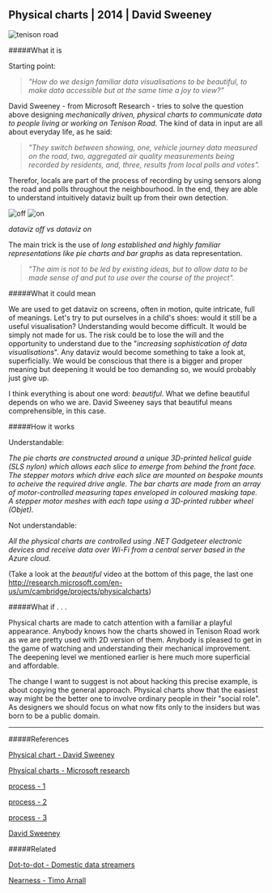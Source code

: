 ## Physical charts | 2014 | David Sweeney

![tenison road](http://i.imgur.com/lACMb5x.jpg?1)

#####What it is

Starting point:

>_"How do we design familiar data visualisations to be beautiful,
to make data accessible but at the same time a joy to view?"_

David Sweeney - from Microsoft Research - tries to solve the question above designing _mechanically driven, physical charts to communicate data to people living or working on Tenison Road._ The kind of data in input are all about everyday life, as he said:

>_"They switch between showing, one, vehicle journey data measured on the road, two, aggregated air quality measurements being recorded by residents, and, three, results from local polls and votes"._

Therefor, locals are part of the process of recording by using sensors along the road and polls throughout the neighbourhood. In the end, they are able to understand intuitively dataviz built up from their own detection.

![off](http://i.imgur.com/vyDSR08.jpg?1) ![on](http://i.imgur.com/Lp1pxml.jpg?1)

_dataviz off vs dataviz on_

The main trick is the use of _long established and highly familiar representations like pie charts and bar graphs_ as data representation.

>_"The aim is not to be led by existing ideas, but to allow data to be made sense of and put to use over the course of the project"._

#####What it could mean

We are used to get dataviz on screens, often in motion, quite intricate, full of meanings. 
Let's try to put ourselves in a child's shoes: would it still be a useful visualisation? Understanding would become difficult. It would be simply not made for us. 
The risk could be to lose the will and the opportunity to understand due to the "_increasing sophistication of data visualisations_". Any dataviz would become something to take a look at, superficially. We would be conscious that there is a bigger and proper meaning but deepening it would be too demanding so, we would probably just give up.

I think everything is about one word: _beautiful_. What we define beautiful depends on who we are. David Sweeney says that beautiful means comprehensible, in this case.

#####How it works

Understandable:

_The pie charts are constructed around a unique 3D-printed helical guide (SLS nylon) which allows each slice to emerge from behind the front face. The stepper motors which drive each slice are mounted on bespoke mounts to acheive the required drive angle. The bar charts are made from an array of motor-controlled measuring tapes enveloped in coloured masking tape. A stepper motor meshes with each tape using a 3D-printed rubber wheel (Objet)._

Not understandable:

_All the physical charts are controlled using .NET Gadgeteer electronic devices and receive data over Wi-Fi from a central server based in the Azure cloud._

(Take a look at the _beautiful_ video at the bottom of this page, the last one http://research.microsoft.com/en-us/um/cambridge/projects/physicalcharts)

#####What if . . .

Physical charts are made to catch attention with a familiar a playful appearance. Anybody knows how the charts showed in Tenison Road work as we are pretty used with 2D version of them. Anybody is pleased to get in the game of watching and understanding their mechanical improvement. The deepening level we mentioned earlier is here much more superficial and affordable.

The change I want to suggest is not about hacking this precise example, is about copying the general approach. Physical charts show that the easiest way might be the better one to involve ordinary people in their "social role". As designers we should focus on what now fits only to the insiders but was born to be a public domain.

---

#####References

[Physical chart - David Sweeney](http://tenisonroad.com/)

[Physical charts - Microsoft research](http://research.microsoft.com/en-us/um/cambridge/projects/physicalcharts/)

[process - 1](http://davidsweeney.co.uk/391013/5810647/gallery/process-physical-charts)

[process - 2](https://vimeo.com/119573564)

[process - 3](https://vimeo.com/119573562)

[David Sweeney](http://davidsweeney.co.uk/)

#####Related

[Dot-to-dot - Domestic data streamers](http://domesticstreamers.com/project/dot-to-dot/)

[Nearness - Timo Arnall](https://vimeo.com/6588461)
